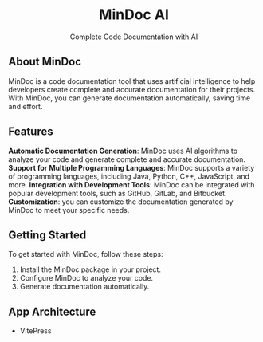 <p align="center">
	<h1 align="center"><b>MinDoc AI</b></h1>
<p align="center">
    Complete Code Documentation with AI
  </p>
</p>

## About MinDoc

MinDoc is a code documentation tool that uses artificial intelligence to help developers create complete and accurate documentation for their projects. With MinDoc, you can generate documentation automatically, saving time and effort.

## Features

**Automatic Documentation Generation**: MinDoc uses AI algorithms to analyze your code and generate complete and accurate documentation.
**Support for Multiple Programming Languages**: MinDoc supports a variety of programming languages, including Java, Python, C++, JavaScript, and more.
**Integration with Development Tools**: MinDoc can be integrated with popular development tools, such as GitHub, GitLab, and Bitbucket.
**Customization**: you can customize the documentation generated by MinDoc to meet your specific needs.


## Getting Started

To get started with MinDoc, follow these steps:

1. Install the MinDoc package in your project.
2. Configure MinDoc to analyze your code.
3. Generate documentation automatically.

## App Architecture

- VitePress
